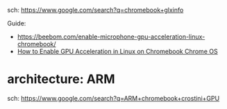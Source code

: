 sch: https://www.google.com/search?q=chromebook+glxinfo

Guide:
- https://beebom.com/enable-microphone-gpu-acceleration-linux-chromebook/
- [How to Enable GPU Acceleration in Linux on Chromebook Chrome OS](https://youtu.be/TWEaX-d_MjM)

# architecture: ARM
sch: https://www.google.com/search?q=ARM+chromebook+crostini+GPU
